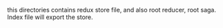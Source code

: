 this directories contains redux store file, and also root reducer, root saga. Index file will export the store.

